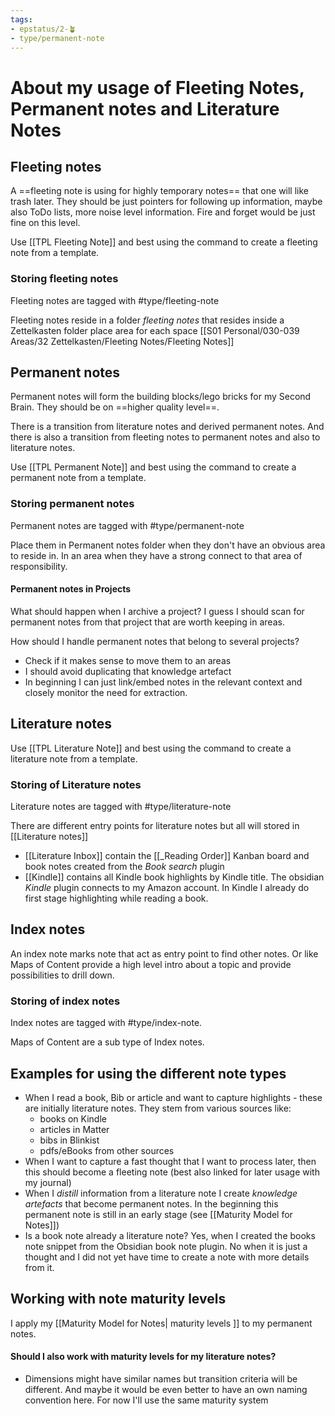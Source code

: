 ```yaml
---
tags: 
- epstatus/2-🪴
- type/permanent-note
---
```

# About my usage of Fleeting Notes, Permanent notes and Literature Notes
## Fleeting notes
A ==fleeting note is using for highly temporary notes== that one will like trash later. They should be just pointers for following up information, maybe also ToDo lists, more noise level information. 
Fire and forget would be just fine on this level.

Use [[TPL Fleeting Note]] and best using the command to create a fleeting note from a template.

### Storing fleeting notes
Fleeting notes are tagged with #type/fleeting-note

Fleeting notes reside in a folder *fleeting notes* that resides inside a Zettelkasten folder place area for each space [[S01 Personal/030-039 Areas/32 Zettelkasten/Fleeting Notes/Fleeting Notes]]

## Permanent notes
Permanent notes will form the building blocks/lego bricks for my Second Brain.  They should be on ==higher quality level==. 

There is a transition from literature notes and derived permanent notes. And there is also a transition from fleeting notes to permanent notes and also to literature notes.

Use [[TPL Permanent Note]] and best using the command to create a permanent note from a template.

### Storing permanent notes
Permanent notes are tagged with #type/permanent-note

Place them in Permanent notes folder when they don't have an obvious area to reside in. In an area when they have a strong connect to that area of responsibility.

#### Permanent notes in Projects
What should happen when I archive a project? 
I guess I should scan for permanent notes from that project that are worth keeping in areas. 

How should I handle permanent notes that belong to several projects?
+ Check if it makes sense to move them to an areas
+ I should avoid duplicating that knowledge artefact
+ In beginning I can just link/embed notes in the relevant context and closely monitor the need for extraction. 

## Literature notes
Use [[TPL Literature Note]] and best using the command to create a literature note from a template.

### Storing of Literature notes
Literature notes are tagged with #type/literature-note 

There are different entry points for literature notes but all will stored in [[Literature notes]]

+ [[Literature Inbox]] contain the [[_Reading Order]] Kanban board and book notes created from the *Book search* plugin
+ [[Kindle]] contains all Kindle book highlights by Kindle title. The obsidian *Kindle* plugin connects to my Amazon account. In Kindle I already do first stage highlighting while reading a book.

## Index notes
An index note marks note that act as entry point to find other notes. Or like Maps of Content provide a high level intro about a topic and provide possibilities to drill down.

### Storing of index notes
Index notes are tagged with #type/index-note.

Maps of Content are a sub type of Index notes.


## Examples for using the different note types
+ When I read a book, Bib or article and want to capture highlights - these are initially literature notes. They stem from various sources like:
	+ books on Kindle
	+ articles in Matter
	+ bibs in Blinkist
	+ pdfs/eBooks from other sources
+ When I want to capture a fast thought that I want to process later, then this should become a fleeting note (best also linked for later usage with my journal)
+ When I *distill* information from a literature note I create *knowledge artefacts* that become permanent notes. In the beginning this permanent note is still in an early stage (see [[Maturity Model for Notes]])
+ Is a book note already a literature note? Yes, when I created the books note  snippet from the Obsidian book note plugin. No when it is just a thought and I did not yet have time to create a note with more details from it.

## Working with note maturity levels
I apply my [[Maturity Model for Notes| maturity levels ]] to my permanent notes. 

#### Should I also work with maturity levels for my literature notes?
+ Dimensions might have similar names but transition criteria will be different. And maybe it would be even better to have an own naming convention here. For now I'll use the same maturity system


